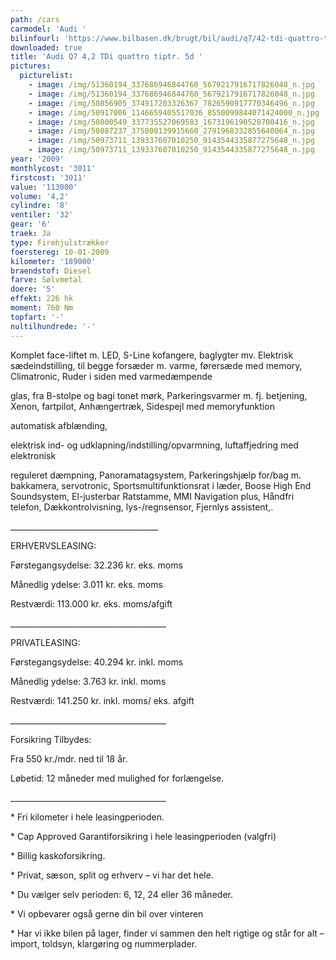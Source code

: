 ```yaml
---
path: /cars
carmodel: 'Audi '
bilinfourl: 'https://www.bilbasen.dk/brugt/bil/audi/q7/42-tdi-quattro-tiptr-5d/4190258'
downloaded: true
title: 'Audi Q7 4,2 TDi quattro tiptr. 5d '
pictures:
  picturelist:
    - image: /img/51360194_337686946844760_5679217916717826048_n.jpg
    - image: /img/51360194_337686946844760_5679217916717826048_n.jpg
    - image: /img/50856905_374917203326367_7826590917770346496_n.jpg
    - image: /img/50917006_1146659405517036_8550099844071424000_n.jpg
    - image: /img/50800549_337735527069583_1673196190528700416_n.jpg
    - image: /img/50887237_375800139915660_2791968332855640064_n.jpg
    - image: /img/50973711_139337607010250_9143544335877275648_n.jpg
    - image: /img/50973711_139337607010250_9143544335877275648_n.jpg
year: '2009'
monthlycost: '3011'
firstcost: '3011'
value: '113000'
volume: '4,2'
cylindre: '8'
ventiler: '32'
gear: '6'
traek: Ja
type: Firehjulstrækker
foerstereg: 10-01-2009
kilometer: '189000'
braendstof: Diesel
farve: Sølvmetal
doere: '5'
effekt: 226 hk
moment: 760 Nm
topfart: '-'
nultilhundrede: '-'
---
```

Komplet face-liftet m. LED, S-Line kofangere, baglygter mv. Elektrisk sædeindstilling, til begge forsæder m. varme, førersæde med memory, Climatronic, Ruder i siden med varmedæmpende

glas, fra B-stolpe og bagi tonet mørk, Parkeringsvarmer m. fj. betjening, Xenon, fartpilot, Anhængertræk, Sidespejl med memoryfunktion

automatisk afblænding,

elektrisk ind- og udklapning/indstilling/opvarmning, luftaffjedring med elektronisk

reguleret dæmpning, Panoramatagsystem, Parkeringshjælp for/bag m. bakkamera, servotronic, Sportsmultifunktionsrat i læder, Boose High End Soundsystem, El-justerbar Ratstamme, MMI Navigation plus, Håndfri telefon, Dækkontrolvisning, lys-/regnsensor, Fjernlys assistent,.

\_\_\_\_\_\_\_\_\_\_\_\_\_\_\_\_\_\_\_\_\_\_\_\_\_\_\_\_\_\_\_\_\_\_\_\__

ERHVERVSLEASING:

Førstegangsydelse: 32.236 kr. eks. moms 

Månedlig ydelse: 3.011 kr. eks. moms

Restværdi: 113.000 kr. eks. moms/afgift

\_\_\_\_\_\_\_\_\_\_\_\_\_\_\_\_\_\_\_\_\_\_\_\_\_\_\_\_\_\_\_\_\_\_\_\_\_\__

PRIVATLEASING:

Førstegangsydelse: 40.294 kr. inkl. moms

Månedlig ydelse: 3.763 kr. inkl. moms 

Restværdi: 141.250 kr. inkl. moms/ eks. afgift

\_\_\_\_\_\_\_\_\_\_\_\_\_\_\_\_\_\_\_\_\_\_\_\_\_\_\_\_\_\_\_\_\_\_\_\_\_\__

Forsikring Tilbydes:

Fra 550 kr./mdr. ned til 18 år. 

Løbetid: 12 måneder med mulighed for forlængelse.

\_\_\_\_\_\_\_\_\_\_\_\_\_\_\_\_\_\_\_\_\_\_\_\_\_\_\_\_\_\_\_\_\_\_\_\_\_\__

\* Fri kilometer i hele leasingperioden.

\* Cap Approved Garantiforsikring i hele leasingperioden (valgfri)

\* Billig kaskoforsikring.

\* Privat, sæson, split og erhverv – vi har det hele.

\* Du vælger selv perioden: 6, 12, 24 eller 36 måneder.

\* Vi opbevarer også gerne din bil over vinteren

\* Har vi ikke bilen på lager, finder vi sammen den helt rigtige og står for alt – import, toldsyn, klargøring og nummerplader.
